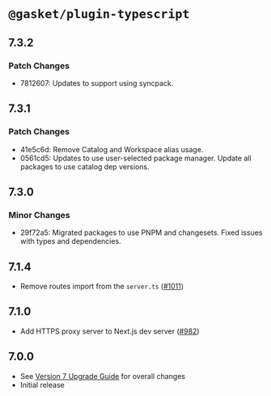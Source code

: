 # `@gasket/plugin-typescript`

## 7.3.2

### Patch Changes

- 7812607: Updates to support using syncpack.

## 7.3.1

### Patch Changes

- 41e5c6d: Remove Catalog and Workspace alias usage.
- 0561cd5: Updates to use user-selected package manager. Update all packages to use catalog dep versions.

## 7.3.0

### Minor Changes

- 29f72a5: Migrated packages to use PNPM and changesets. Fixed issues with types and dependencies.

## 7.1.4

- Remove routes import from the `server.ts` ([#1011])

## 7.1.0

- Add HTTPS proxy server to Next.js dev server ([#982])

## 7.0.0

- See [Version 7 Upgrade Guide] for overall changes
- Initial release

[Version 7 Upgrade Guide]: /docs/upgrade-to-7.md
[#982]: https://github.com/godaddy/gasket/pull/982
[#1011]: https://github.com/godaddy/gasket/pull/1011
